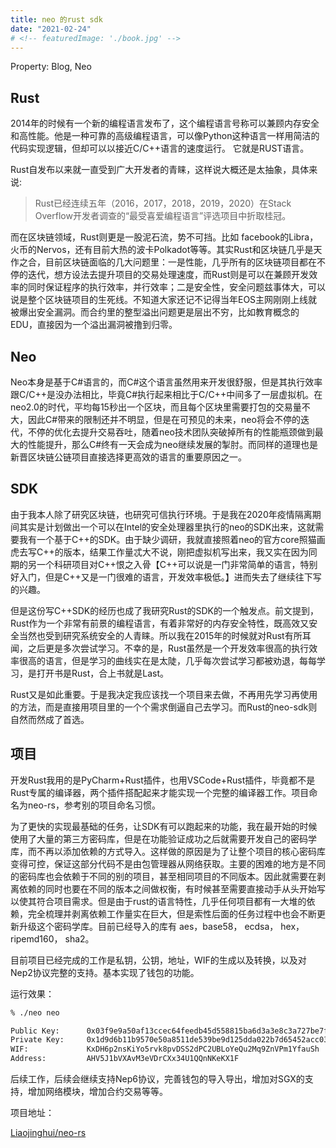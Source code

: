 ```yaml
---
title: neo 的rust sdk
date: "2021-02-24"
# <!-- featuredImage: './book.jpg' -->
---
```


Property: Blog, Neo

## Rust

2014年的时候有一个新的编程语言发布了，这个编程语言号称可以兼顾内存安全和高性能。他是一种可靠的高级编程语言，可以像Python这种语言一样用简洁的代码实现逻辑，但却可以以接近C/C++语言的速度运行。 它就是RUST语言。

Rust自发布以来就一直受到广大开发者的青睐，这样说大概还是太抽象，具体来说:

> Rust已经连续五年（2016，2017，2018，2019，2020）在Stack Overflow开发者调查的“最受喜爱编程语言”评选项目中折取桂冠。

而在区块链领域，Rust则更是一股泥石流，势不可挡。比如 facebook的Libra，火币的Nervos，还有目前大热的波卡Polkadot等等。其实Rust和区块链几乎是天作之合，目前区块链面临的几大问题里：一是性能，几乎所有的区块链项目都在不停的迭代，想方设法去提升项目的交易处理速度，而Rust则是可以在兼顾开发效率的同时保证程序的执行效率，并行效率；二是安全性，安全问题兹事体大，可以说是整个区块链项目的生死线。不知道大家还记不记得当年EOS主网刚刚上线就被爆出安全漏洞。而合约里的整型溢出问题更是层出不穷，比如教育概念的EDU，直接因为一个溢出漏洞被撸到归零。

## Neo

Neo本身是基于C#语言的，而C#这个语言虽然用来开发很舒服，但是其执行效率跟C/C++是没办法相比，毕竟C#执行起来相比于C/C++中间多了一层虚拟机。在neo2.0的时代，平均每15秒出一个区块，而且每个区块里需要打包的交易量不大，因此C#带来的限制还并不明显，但是在可预见的未来，neo将会不停的迭代，不停的优化去提升交易吞吐，随着neo技术团队突破掉所有的性能瓶颈做到最大的性能提升，那么C#终有一天会成为neo继续发展的掣肘。而同样的道理也是新晋区块链公链项目直接选择更高效的语言的重要原因之一。

## SDK

由于我本人除了研究区块链，也研究可信执行环境。于是我在2020年疫情隔离期间其实是计划做出一个可以在Intel的安全处理器里执行的neo的SDK出来，这就需要我有一个基于C++的SDK。由于缺少调研，我就直接照着neo的官方core照猫画虎去写C++的版本，结果工作量忒大不说，刚把虚拟机写出来，我又实在因为同期的另一个科研项目对C++恨之入骨【C++可以说是一门非常简单的语言，特别好入门，但是C++又是一门很难的语言，开发效率极低。】进而失去了继续往下写的兴趣。

但是这份写C++SDK的经历也成了我研究Rust的SDK的一个触发点。前文提到，Rust作为一个非常有前景的编程语言，有着非常好的内存安全特性，既高效又安全当然也受到研究系统安全的人青睐。所以我在2015年的时候就对Rust有所耳闻，之后更是多次尝试学习。不幸的是，Rust虽然是一个开发效率很高的执行效率很高的语言，但是学习的曲线实在是太陡，几乎每次尝试学习都被劝退，每每学习，是打开书是Rust，合上书就是Last。

Rust又是如此重要。于是我决定我应该找一个项目来去做，不再用先学习再使用的方法，而是直接用项目里的一个个需求倒逼自己去学习。而Rust的neo-sdk则自然而然成了首选。

## 项目

开发Rust我用的是PyCharm+Rust插件，也用VSCode+Rust插件，毕竟都不是Rust专属的编译器，两个插件搭配起来才能实现一个完整的编译器工作。项目命名为neo-rs，参考别的项目命名习惯。

为了更快的实现最基础的任务，让SDK有可以跑起来的功能，我在最开始的时候使用了大量的第三方密码库，但是在功能验证成功之后就需要开发自己的密码学库，而不再以添加依赖的方式导入。这样做的原因是为了让整个项目的核心密码库变得可控，保证这部分代码不是由包管理器从网络获取。主要的困难的地方是不同的密码库也会依赖于不同的别的项目，甚至相同项目的不同版本。因此就需要在剥离依赖的同时也要在不同的版本之间做权衡，有时候甚至需要直接动手从头开始写以使其符合项目需求。但是由于rust的语言特性，几乎任何项目都有一大堆的依赖，完全梳理并剥离依赖工作量实在巨大，但是索性后面的任务过程中也会不断更新升级这个密码学库。目前已经导入的库有 aes，base58， ecdsa， hex， ripemd160， sha2。

目前项目已经完成的工作是私钥，公钥，地址，WIF的生成以及转换，以及对Nep2协议完整的支持。基本实现了钱包的功能。

运行效果：

```bash
% ./neo neo

Public Key:      0x03f9e9a50af13ccec64feedb45d558815ba6d3a3e8c3a727be7f97bb9eeca80f52
Private Key:     0x1d9d6b11b9570e50a8511de539be9d125dda022b7d65452acc03de3aa3e87d6c
WIF:             KxDH6p2nsKiYo5rvk8pvDSS2dPC2UBLoYeQu2Mq9ZnVPm1YfauSh
Address:         AHV5J1bVXAvM3eVDrCXx34U1QQnNKeKX1F
```

后续工作，后续会继续支持Nep6协议，完善钱包的导入导出，增加对SGX的支持，增加网络模块，增加合约交易等等。

项目地址：

[Liaojinghui/neo-rs](https://github.com/Liaojinghui/neo-rs)